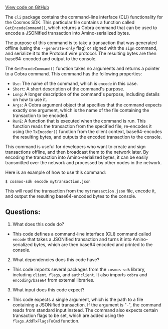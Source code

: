 [View code on GitHub](https://github.com/cosmos/cosmos-sdk/blob/main/x/auth/client/cli/encode.go)

The `cli` package contains the command-line interface (CLI) functionality for the Cosmos SDK. This particular file contains a function called `GetEncodeCommand()`, which returns a Cobra command that can be used to encode a JSONified transaction into Amino-serialized bytes. 

The purpose of this command is to take a transaction that was generated offline (using the `--generate-only` flag) or signed with the `sign` command, and serialize it to the Protobuf wire protocol. The resulting bytes are then base64-encoded and output to the console. 

The `GetEncodeCommand()` function takes no arguments and returns a pointer to a Cobra command. This command has the following properties:

- `Use`: The name of the command, which is `encode` in this case.
- `Short`: A short description of the command's purpose.
- `Long`: A longer description of the command's purpose, including details on how to use it.
- `Args`: A Cobra argument object that specifies that the command expects exactly one argument, which is the name of the file containing the transaction to be encoded.
- `RunE`: A function that is executed when the command is run. This function reads the transaction from the specified file, re-encodes it using the `TxEncoder()` function from the client context, base64-encodes the resulting bytes, and outputs the encoded transaction to the console.

This command is useful for developers who want to create and sign transactions offline, and then broadcast them to the network later. By encoding the transaction into Amino-serialized bytes, it can be easily transmitted over the network and processed by other nodes in the network. 

Here is an example of how to use this command:

```
$ cosmos-sdk encode mytransaction.json
```

This will read the transaction from the `mytransaction.json` file, encode it, and output the resulting base64-encoded bytes to the console.
## Questions: 
 1. What does this code do?
- This code defines a command-line interface (CLI) command called `encode` that takes a JSONified transaction and turns it into Amino-serialized bytes, which are then base64 encoded and printed to the console.

2. What dependencies does this code have?
- This code imports several packages from the `cosmos-sdk` library, including `client`, `flags`, and `authclient`. It also imports `cobra` and `encoding/base64` from external libraries.

3. What input does this code expect?
- This code expects a single argument, which is the path to a file containing a JSONified transaction. If the argument is "-", the command reads from standard input instead. The command also expects certain transaction flags to be set, which are added using the `flags.AddTxFlagsToCmd` function.